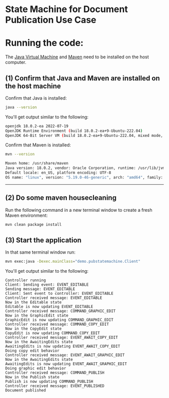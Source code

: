 # State Machine for Document Publication Use Case

# Running the code:

The [Java Virtual Machine](https://openjdk.org/) and [Maven](https://maven.apache.org/install.html) need to be installed
on the host computer.

## (1) Confirm that Java and Maven are installed on the host machine

Confirm that Java is installed:

```bash
java --version
```

You'll get output similar to the following:

```bash
openjdk 18.0.2-ea 2022-07-19
OpenJDK Runtime Environment (build 18.0.2-ea+9-Ubuntu-222.04)
OpenJDK 64-Bit Server VM (build 18.0.2-ea+9-Ubuntu-222.04, mixed mode, sharing)
```

Confirm that Maven is installed:

```bash
mvn --version
```

```bash
Maven home: /usr/share/maven
Java version: 18.0.2, vendor: Oracle Corporation, runtime: /usr/lib/jvm/jdk-18.0.2
Default locale: en_US, platform encoding: UTF-8
OS name: "linux", version: "5.19.0-46-generic", arch: "amd64", family: "unix"
```

---

## (2) Do some maven housecleaning

Run the following command in a new terminal window to create a fresh Maven environment:

```bash
mvn clean package install
```

## (3) Start the application

In that same terminal window run:

```bash
mvn exec:java -Dexec.mainClass="demo.pubstatemachine.Client"
```

You'll get output similar to the following:

```text
Controller running
Client: Sending event: EVENT_EDITABLE
Sending message: EVENT_EDITABLE
Client: Sent event to controller: EVENT_EDITABLE
Controller received message: EVENT_EDITABLE
Now in the Editable state
Editable is now updating EVENT_EDITABLE
Controller received message: COMMAND_GRAPHIC_EDIT
Now in the GraphicEdit state
GraphicEdit is now updating COMMAND_GRAPHIC_EDIT
Controller received message: COMMAND_COPY_EDIT
Now in the CopyEdit state
CopyEdit is now updating COMMAND_COPY_EDIT
Controller received message: EVENT_AWAIT_COPY_EDIT
Now in the AwaitingEdits state
AwaitingEdits is now updating EVENT_AWAIT_COPY_EDIT
Doing copy edit behavior
Controller received message: EVENT_AWAIT_GRAPHIC_EDIT
Now in the AwaitingEdits state
AwaitingEdits is now updating EVENT_AWAIT_GRAPHIC_EDIT
Doing graphic edit behavior
Controller received message: COMMAND_PUBLISH
Now in the Publish state
Publish is now updating COMMAND_PUBLISH
Controller received message: EVENT_PUBLISHED
Document published
```

